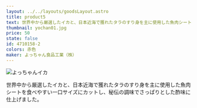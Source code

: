 ```yaml
---
layout: ../../layouts/goodsLayout.astro
title: product5
text: 世界中から厳選したイカと、日本近海で獲れたタラのすり身を主に使用した魚肉シートを食べやすい一口サイズにカットし、秘伝の調味でさっぱりとした酢味に仕上げました。
thumbnail: yochan01.jpg
price: 50
state: false
id: 4710158-2
colors: 赤色
maker: よっちゃん食品工業（株）
---
```

![よっちゃんイカ](/images/yochan01.jpg)

<article>
    <p>世界中から厳選したイカと、日本近海で獲れたタラのすり身を主に使用した魚肉シートを食べやすい一口サイズにカットし、秘伝の調味でさっぱりとした酢味に仕上げました。</p>
  </a>
</article>
